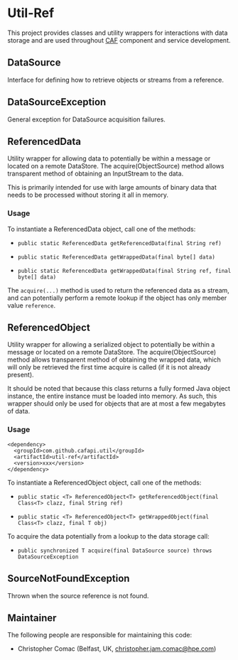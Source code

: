 # Util-Ref

This project provides classes and utility wrappers for interactions with data storage and are used throughout [CAF](http://cafapi.github.io/) component and service development.

## DataSource

Interface for defining how to retrieve objects or streams from a reference.

## DataSourceException

General exception for DataSource acquisition failures.

## ReferencedData

Utility wrapper for allowing data to potentially be within a message or located on a remote DataStore. The acquire(ObjectSource) method allows transparent method of obtaining an InputStream to the data.

This is primarily intended for use with large amounts of binary data that needs to be processed without storing it all in memory.

### Usage

To instantiate a ReferencedData object, call one of the methods:

- `public static ReferencedData getReferencedData(final String ref)`

- `public static ReferencedData getWrappedData(final byte[] data)`

- `public static ReferencedData getWrappedData(final String ref, final byte[] data)`

The `acquire(...)` method is used to return the referenced data as a stream, and can potentially perform a remote lookup if the object has only member value `reference`.

## ReferencedObject

Utility wrapper for allowing a serialized object to potentially be within a message or located on a remote DataStore. The acquire(ObjectSource) method allows transparent method of obtaining the wrapped data, which will only be retrieved the first time acquire is called (if it is not already present).

It should be noted that because this class returns a fully formed Java object instance, the entire instance must be loaded into memory. As such, this wrapper should only be used for objects that are at most a few megabytes of data.

### Usage

```
<dependency>
  <groupId>com.github.cafapi.util</groupId>
  <artifactId>util-ref</artifactId>
  <version>xxx</version>
</dependency>
```

To instantiate a ReferencedObject object, call one of the methods:

- `public static <T> ReferencedObject<T> getReferencedObject(final Class<T> clazz, final String ref)`

- `public static <T> ReferencedObject<T> getWrappedObject(final Class<T> clazz, final T obj)`

To acquire the data potentially from a lookup to the data storage call:

- `public synchronized T acquire(final DataSource source) throws DataSourceException`

## SourceNotFoundException

Thrown when the source reference is not found.

## Maintainer

The following people are responsible for maintaining this code:

- Christopher Comac (Belfast, UK, christopher.jam.comac@hpe.com)
